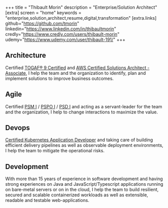 +++
title = "Thibault Morin"
description = "Enterprise/Solution Architect"
[extra]
screen = "home"
keywords = "enterprise,solution,architect,resume,digital,transformation"
[extra.links]
github="https://github.com/tmorin"
linkedin="https://www.linkedin.com/in/thibaultmorin"
credly="https://www.credly.com/users/thibault-morin"
udemy="https://www.udemy.com/user/thibault-191/"
+++

## Architecture
Certified [TOGAF® 9 Certified](https://www.credly.com/badges/c6fbe702-bf9d-4a70-a50c-1d52b1e6c6a1/public_url) and [AWS Certified Solutions Architect - Associate](https://www.credly.com/badges/78c60816-fa66-4949-b7fd-90c27d0d1638/public_url),
I help the team and the organization to identify, plan and implement solutions to improve business outcomes.

## Agile
Certified [PSM I](https://www.credly.com/badges/a36b9c1b-696d-4031-8f34-425555f9aa19/public_url) / [PSPO I](https://www.credly.com/badges/7ef29408-251e-4737-9d1b-dc3aaec814e4/public_url) / [PSD I](https://www.credly.com/badges/16b079cb-6481-48c1-a925-0f89f4feb445/public_url) and acting as a servant-leader for the team and the organization,
I help to change interactions to maximize the value.

## Devops
[Certified Kubernetes Application Developer](https://www.credly.com/badges/5bdad9b7-84bf-4eba-b173-65d34e52b24d/public_url) and taking care of building efficient delivery pipelines as well as observable deployment environments,
I help the team to mitigate the operational risks.

## Development
With more than 15 years of experience in software development and having strong experiences on Java and JavaScript/Typescript applications running on bare-metal servers or on in the cloud,
I help the team to build resilient, secured and scalable containerized workloads as well as extensible, readable and testable web-applications.
